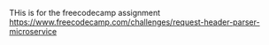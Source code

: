 THis is for the freecodecamp assignment https://www.freecodecamp.com/challenges/request-header-parser-microservice
